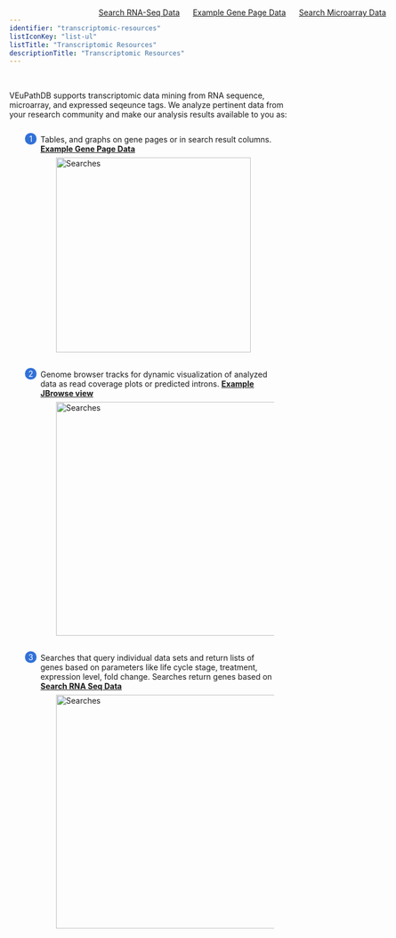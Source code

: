 ```yaml
---
identifier: "transcriptomic-resources"
listIconKey: "list-ul"
listTitle: "Transcriptomic Resources"
descriptionTitle: "Transcriptomic Resources"
---
```

<style>
  .transcriptomic-resources-feature {
    margin: auto;
  }
  .transcriptomic-resources-feature--panels {
    display: flex;
    flex-wrap: wrap;
    align-items: flex-start;
    counter-reset: panel;
  }
  .transcriptomic-resources-feature--panels > * {
    overflow: hidden;
    margin: 0 2em;
  }
  .transcriptomic-resources-feature--panels > * > div {
    margin-top: 1em;
    margin-left: 2em;
    position: relative;
  }
  .transcriptomic-resources-feature--panels > * img {
    margin-left: 2em;
  }
  .transcriptomic-resources-feature--panels > * > div:before {
    counter-increment: panel;
    content: counter(panel);
    background: #3171d8;
    border-radius: 1em;
    height: 1.5em;
    width: 1.5em;
    display: inline-flex;
    justify-content: center;
    align-items: center;
    margin-right: .5em;
    color: white;
    position: absolute;
    left: -2em;
    top: -0.25em;
  }
     #topright {
    position: absolute;
    right: 1em;
    top: 3em;
    padding-top: 0.5em;
    padding-left: 0.5em;
    padding-right: 1.5em;
}
     #toprightsecond {
    position: absolute;
    right: 1em;
    top: 6em;
    padding: 0.5em;
}

</style>
<div id="topright">
   <a href="/a/app/search/transcript/GenesByRNASeqEvidence">Search RNA-Seq Data</a>&nbsp; &nbsp; &nbsp;
   <a href="/a/app/record/gene/PF3D7_1133400#ExpressionGraphs">Example Gene Page Data</a>&nbsp; &nbsp; &nbsp;
   <a href="/a/app/search/transcript/GenesByMicroarrayEvidence">Search Microarray Data</a>&nbsp; &nbsp; &nbsp;
</div>
<br/>
<div class="transcriptomic-resources-feature">
<p class="card-text">VEuPathDB supports transcriptomic data mining from RNA sequence, microarray, and expressed seqeunce tags. We analyze pertinent data from your research community and make our analysis results available to you as:</p>

<div class="transcriptomic-resources-feature--panels">
  <div>
    <div>Tables, and graphs on gene pages or in search result columns.  <a href="/a/app/record/gene/PF3D7_1133400#ExpressionGraphs"><b>Example Gene Page Data</b></a>  </div>
      <img style="width: 25em; margin-top: .5em; margin-left: 4em;" src="{{ "/assets/images/resources_tools/Transcript-Table-Graph.png" | absolute_url }}" alt="Searches"/><br/><br/>
  </div>
  <div>
    <div>Genome browser tracks for dynamic visualization of analyzed data as read coverage plots or predicted introns. <a href="/a/jbrowse.jsp?loc=Pf3D7_11_v3%3A1278857..1310725&data=%2Fa%2Fservice%2Fjbrowse%2Ftracks%2Fpfal3D7&tracks=gene%2CRNASeq%20Evidence%20for%20Introns%20(Inclusive)%2CRNASeq%20Evidence%20for%20Introns%20(Refined)&highlight="><b>Example JBrowse view</b></a></div>
      <img style="width: 30em; margin-top: .5em; margin-left: 4em;" src="{{ "/assets/images/resources_tools/Transcript-JBrowse.png" | absolute_url }}" alt="Searches"/><br/><br/>
  </div>
  <div>
    <div>Searches that query individual data sets and return lists of genes based on parameters like life cycle stage, treatment, expression level, fold change. Searches return genes based on <a href="/a/app/search/transcript/GenesByRNASeqEvidence"><b>Search RNA Seq Data</b></a></div>
      <img style="width: 30em; margin-top: .5em; margin-left: 4em;" src="{{ "/assets/images/resources_tools/Transcript-Search.png" | absolute_url }}" alt="Searches"/>
  </div>
</div>
